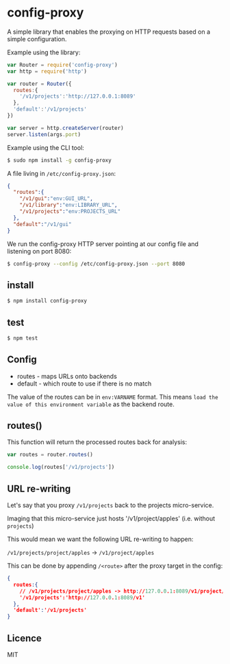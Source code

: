 # config-proxy

A simple library that enables the proxying on HTTP requests based on a simple configuration.

Example using the library:

```js
var Router = require('config-proxy')
var http = require('http')

var router = Router({
  routes:{
    '/v1/projects':'http://127.0.0.1:8089'
  },
  'default':'/v1/projects'
})

var server = http.createServer(router)
server.listen(args.port)
```

Example using the CLI tool:

```bash
$ sudo npm install -g config-proxy
```

A file living in `/etc/config-proxy.json`:

```json
{
  "routes":{
    "/v1/gui":"env:GUI_URL",
    "/v1/library":"env:LIBRARY_URL",
    "/v1/projects":"env:PROJECTS_URL"
  },
  "default":"/v1/gui"
}
```

We run the config-proxy HTTP server pointing at our config file and listening on port 8080:

```bash
$ config-proxy --config /etc/config-proxy.json --port 8080
```

## install

```bash
$ npm install config-proxy
```

## test

```bash
$ npm test
```

## Config

 * routes - maps URLs onto backends
 * default - which route to use if there is no match

The value of the routes can be in `env:VARNAME` format.  This means `load the value of this environment variable` as the backend route.

## routes()

This function will return the processed routes back for analysis:

```js
var routes = router.routes()

console.log(routes['/v1/projects'])
```

## URL re-writing

Let's say that you proxy `/v1/projects` back to the projects micro-service.

Imaging that this micro-service just hosts '/v1/project/apples' (i.e. without `projects`)

This would mean we want the following URL re-writing to happen:

`/v1/projects/project/apples` -> `/v1/project/apples`

This can be done by appending `/<route>` after the proxy target in the config:

```json
{
  routes:{
    // /v1/projects/project/apples -> http://127.0.0.1:8089/v1/project/apples
    '/v1/projects':'http://127.0.0.1:8089/v1'
  },
  'default':'/v1/projects'
}
```


## Licence

MIT
